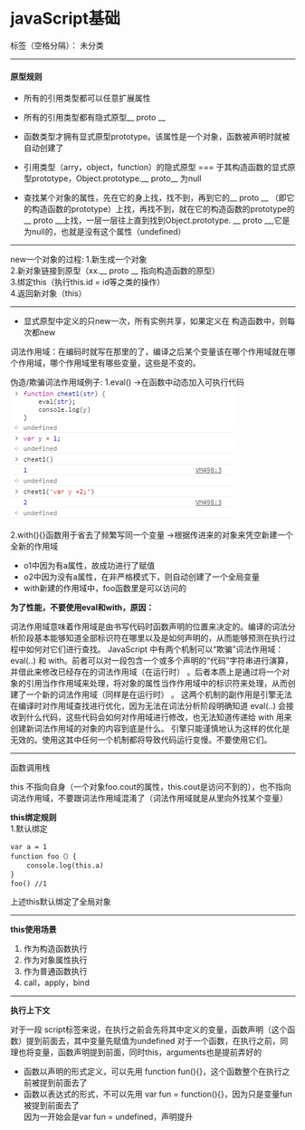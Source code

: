 # javaScript基础

标签（空格分隔）： 未分类

---
#### 原型规则 ##
- 所有的引用类型都可以任意扩展属性

- 所有的引用类型都有隐式原型__ proto __

- 函数类型才拥有显式原型prototype。该属性是一个对象，函数被声明时就被自动创建了

- 引用类型（arry，object，function）的隐式原型 === 于其构造函数的显式原型prototype，Object.prototype.__ proto__ 为null

- 查找某个对象的属性，先在它的身上找，找不到，再到它的__ proto __ （即它的构造函数的prototype）上找，再找不到，就在它的构造函数的prototype的__ proto __上找，一层一层往上直到找到Object.prototype. __ proto __,它是为null的，也就是没有这个属性（undefined）


---
new一个对象的过程:
1.新生成一个对象  
2.新对象链接到原型（xx.__ proto __ 指向构造函数的原型）  
3.绑定this（执行this.id = id等之类的操作）  
4.返回新对象（this）
  
---
- 显式原型中定义的只new一次，所有实例共享，如果定义在 构造函数中，则每次都new


词法作用域：在编码时就写在那里的了，编译之后某个变量该在哪个作用域就在哪个作用域，哪个作用域里有哪些变量，这些是不变的。

伪造/欺骗词法作用域例子:
1.eval() ->在函数中动态加入可执行代码
![eval修改作用域][1]


  [1]: https://raw.githubusercontent.com/yhx9527/yhx/master/picures/eval%E6%AC%BA%E9%AA%97%E8%AF%8D%E6%B3%95%E4%BD%9C%E7%94%A8%E5%9F%9F.PNG
  
2.with(){}函数用于省去了频繁写同一个变量 ->根据传进来的对象来凭空新建一个全新的作用域

 - o1中因为有a属性，故成功进行了赋值
 - o2中因为没有a属性，在非严格模式下，则自动创建了一个全局变量
 - with新建的作用域中，foo函数里是可以访问的
 

**为了性能，不要使用eval和with，原因：**

词法作用域意味着作用域是由书写代码时函数声明的位置来决定的。编译的词法分析阶段基本能够知道全部标识符在哪里以及是如何声明的，从而能够预测在执行过程中如何对它们进行查找。
JavaScript 中有两个机制可以“欺骗”词法作用域：eval(..) 和 with。前者可以对一段包含一个或多个声明的“代码”字符串进行演算，并借此来修改已经存在的词法作用域（在运行时） 。后者本质上是通过将一个对象的引用当作作用域来处理，将对象的属性当作作用域中的标识符来处理，从而创建了一个新的词法作用域（同样是在运行时） 。
这两个机制的副作用是引擎无法在编译时对作用域查找进行优化，因为无法在词法分析阶段明确知道 eval(..) 会接收到什么代码，这些代码会如何对作用域进行修改，也无法知道传递给 with 用来创建新词法作用域的对象的内容到底是什么。
引擎只能谨慎地认为这样的优化是无效的。使用这其中任何一个机制都将导致代码运行变慢。不要使用它们。

---
函数调用栈

this 不指向自身（一个对象foo.cout的属性，this.cout是访问不到的），也不指向词法作用域，不要跟词法作用域混淆了（词法作用域就是从里向外找某个变量）

**this绑定规则**  
1.默认绑定
    
    var a = 1
    function foo（）{
        console.log(this.a)
    }
    foo() //1

上述this默认绑定了全局对象

--- 

**this使用场景**  
1. 作为构造函数执行  
2. 作为对象属性执行
3. 作为普通函数执行
4. call，apply，bind

---
**执行上下文**



对于一段 script标签来说，在执行之前会先将其中定义的变量，函数声明（这个函数）提到前面去，其中变量先赋值为undefined 
对于一个函数，在执行之前，同理也将变量，函数声明提到前面，同时this，arguments也是提前弄好的

- 函数以声明的形式定义，可以先用
function fun(){}，这个函数整个在执行之前被提到前面去了  
- 函数以表达式的形式，不可以先用
var fun = function(){}，因为只是变量fun被提到前面去了  
因为一开始会是var fun = undefined，声明提升

